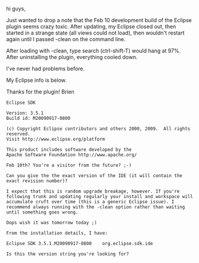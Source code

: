 hi guys,

Just wanted to drop a note that the Feb 10 development build of the Eclipse plugin seems crazy toxic. After updating, my Eclipse closed out, then started in a strange state (all views could not load), then wouldn't restart again until I passed -clean on the command line. 

After loading with -clean, type search (ctrl-shift-T) would hang at 97%. After uninstalling the plugin, everything cooled down.

I've never had problems before.

My Eclipse info is below.

Thanks for the plugin! 
Brien

~~~~~
Eclipse SDK

Version: 3.5.1
Build id: M20090917-0800

(c) Copyright Eclipse contributors and others 2000, 2009.  All rights reserved.
Visit http://www.eclipse.org/platform

This product includes software developed by the
Apache Software Foundation http://www.apache.org/

Feb 10th? You're a visitor from the future? ;-)

Can you give the the exact version of the IDE (it will contain the exact revision number)?

I expect that this is random upgrade breakage, however. If you're following trunk and updating regularly your install and workspace will accumulate cruft over time (this is a generic Eclipse issue). I recommend always running with the -clean option rather than waiting until something goes wrong.

Oops wish it was tomorrow today ;)

From the installation details, I have:

Eclipse SDK	3.5.1.M20090917-0800	org.eclipse.sdk.ide

Is this the version string you're looking for?

